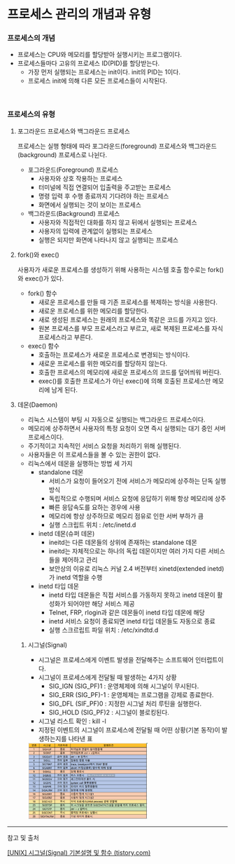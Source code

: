 # 프로세스 관리의 개념과 유형

### 프로세스의 개념

- 프로세스는 CPU와 메모리를 할당받아 실행시키는 프로그램이다.
- 프로세스들마다 고유의 프로세스 ID(PID)를 할당받는다.
    - 가장 먼저 실행되는 프로세스는 init이다. init의 PID는 1이다.
    - 프로세스 init에 의해 다른 모든 프로세스들이 시작된다.

</br>

### 프로세스의 유형

1. 포그라운드 프로세스와 백그라운드 프로세스
    
    프로세스는 실행 형태에 따라 포그라운드(foreground) 프로세스와 백그라운드(background) 프로세스로 나뉜다.
    
    - 포그라운드(Foreground) 프로세스
        - 사용자와 상호 작용하는 프로세스
        - 터미널에 직접 연결되어 입출력을 주고받는 프로세스
        - 명령 입력 후 수행 종료까지 기다려야 하는 프로세스
        - 화면에서 실행되는 것이 보이는 프로세스
    - 백그라운드(Background) 프로세스
        - 사용자와 직접적인 대화를 하지 않고 뒤에서 실행되는 프로세스
        - 사용자의 입력에 관계없이 실행되는 프로세스
        - 실행은 되지만 화면에 나타나지 않고 실행되는 프로세스
        
2. fork()와 exec()
    
    사용자가 새로운 프로세스를 생성하기 위해 사용하는 시스템 호출 함수로는 fork()와 exec()가 있다.
    
    - fork() 함수
        - 새로운 프로세스를 만들 때 기존 프로세스를 복제하는 방식을 사용한다.
        - 새로운 프로세스를 위한 메모리를 할당한다.
        - 새로 생성된 프로세스는 원래의 프로세스와 똑같은 코드를 가지고 있다.
        - 원본 프로세스를 부모 프로세스라고 부르고, 새로 복제된 프로세스를 자식 프로세스라고 부른다.
    - exec() 함수
        - 호출하는 프로세스가 새로운 프로세스로 변경되는 방식이다.
        - 새로운 프로세스를 위한 메모리를 할당하지 않는다.
        - 호출한 프로세스의 메모리에 새로운 프로세스의 코드를 덮어씌워 버린다.
        - exec()를 호출한 프로세스가 아닌 exec()에 의해 호출된 프로세스만 메모리에 남게 된다.
        
3. 데몬(Daemon)
    - 리눅스 시스템이 부팅 시 자동으로 실행되는 백그라운드 프로세스이다.
    - 메모리에 상주하면서 사용자의 특정 요청이 오면 즉시 실행되는 대기 중인 서버 프로세스이다.
    - 주기적이고 지속적인 서비스 요청을 처리하기 위해 실행된다.
    - 사용자들은 이 프로세스들을 볼 수 있는 권한이 없다.
    - 리눅스에서 데몬을 실행하는 방법 세 가지
        - standalone 데몬
            - 서비스가 요청이 들어오기 전에 서비스가 메모리에 상주하는 단독 실행 방식
            - 독립적으로 수행되며 서비스 요청에 응답하기 위해 항상 메모리에 상주
            - 빠른 응답속도를 요하는 경우에 사용
            - 메모리에 항상 상주하므로 메모리 점유로 인한 서버 부하가 큼
            - 실행 스크립트 위치 : /etc/inetd.d
        - inetd 데몬(슈퍼 데몬)
            - ineitd는 다른 데몬들의 상위에 존재하는 standalone 데몬
            - ineitd는 자체적으로는 하나의 독립 데몬이지만 여러 가지 다른 서비스들을 제어하고 관리
            - 보안상의 이유로 리눅스 커널 2.4 버전부터 xinetd(extended inetd)가 inetd 역할을 수행
        - inetd 타입 데몬
            - inetd 타입 데몬들은 직접 서비스를 가동하지 못하고 inetd 데몬이 활성화가 되어야만 해당 서비스 제공
            - Telnet, FRP, rlogin과 같은 데몬들이 inetd 타입 데몬에 해당
            - inetd 서비스 요청이 종료되면 inetd 타입 데몬들도 자동으로 종료
            - 실행 스크르립트 파일 위치 : /etc/xindtd.d
            
    1. 시그널(Signal)
        - 시그널은 프로세스에게 이벤트 발생을 전달해주는 소프트웨어 인터럽트이다.
        - 시그널이 프로세스에게 전달될 때 발생하는 4가지 상황
            - SIG_IGN (SIG_PF)1   : 운영체제에 의해 시그널이 무시된다.
            - SIG_ERR (SIG_PF)-1  : 운영체제는 프로그램을 강제로 종료한다.
            - SIG_DFL (SIF_PF)0     : 지정한 시그널 처리 루틴을 실행한다.
            - SIG_HOLD (SIG_PF)2 : 시그널이 블로킹된다.
        - 시그널 리스트 확인 : kill -l
        - 지정된 이벤트의 시그널이 프로세스에 전달될 때 어떤 상황(기본 동작)이 발생하는지를 나타낸 표
        
        <img src="./imgs/시그널.jpg" width="60%">
        

---

참고 및 출처

[[UNIX] 시그널(Signal) 기본설명 및 함수 (tistory.com)](https://blockdmask.tistory.com/23)
